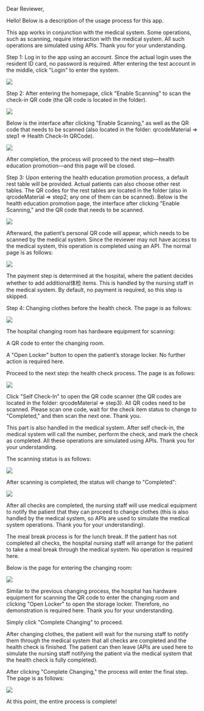 Dear Reviewer,

Hello! Below is a description of the usage process for this app.

This app works in conjunction with the medical system. Some operations, such as scanning, require interaction with the medical system. All such operations are simulated using APIs. Thank you for your understanding.

Step 1:
Log in to the app using an account. Since the actual login uses the resident ID card, no password is required.
After entering the test account in the middle, click "Login" to enter the system.


![](images/en/step1.jpg)

Step 2:
After entering the homepage, click "Enable Scanning" to scan the check-in QR code (the QR code is located in the folder).


![](images/en/step2.jpg)


Below is the interface after clicking "Enable Scanning," as well as the QR code that needs to be scanned (also located in the folder: qrcodeMaterial => step1 => Health Check-In QRCode).


![](images/en/checkIn.jpg)

After completion, the process will proceed to the next step—health education promotion—and this page will be closed.

Step 3:
Upon entering the health education promotion process, a default rest table will be provided. Actual patients can also choose other rest tables. The QR codes for the rest tables are located in the folder (also in qrcodeMaterial => step2; any one of them can be scanned).
Below is the health education promotion page, the interface after clicking "Enable Scanning," and the QR code that needs to be scanned.


![](images/en/propaganda.jpg)


Afterward, the patient’s personal QR code will appear, which needs to be scanned by the medical system. Since the reviewer may not have access to the medical system, this operation is completed using an API.
The normal page is as follows:


![](./images/propaganda-3.jpg)


The payment step is determined at the hospital, where the patient decides whether to add additional体检 items. This is handled by the nursing staff in the medical system. By default, no payment is required, so this step is skipped.

Step 4:
Changing clothes before the health check. The page is as follows:


![](images/en/changing%20clothes.jpg)


The hospital changing room has hardware equipment for scanning:

A QR code to enter the changing room.

A "Open Locker" button to open the patient’s storage locker.
No further action is required here.

Proceed to the next step: the health check process.
The page is as follows:


![](images/en/health%20check.jpg)


Click "Self Check-In" to open the QR code scanner (the QR codes are located in the folder: qrcodeMaterial => step3). All QR codes need to be scanned. Please scan one code, wait for the check item status to change to "Completed," and then scan the next one. Thank you.


This part is also handled in the medical system. After self check-in, the medical system will call the number, perform the check, and mark the check as completed. All these operations are simulated using APIs. Thank you for your understanding.


The scanning status is as follows:


![](images/en/health%20check%20report.jpg)


After scanning is completed, the status will change to "Completed":


![](images/en/Check%20completed.jpg)


After all checks are completed, the nursing staff will use medical equipment to notify the patient that they can proceed to change clothes (this is also handled by the medical system, so APIs are used to simulate the medical system operations. Thank you for your understanding).

The meal break process is for the lunch break. If the patient has not completed all checks, the hospital nursing staff will arrange for the patient to take a meal break through the medical system. No operation is required here.

Below is the page for entering the changing room:


![](images/en/changing%20clothes%20end.jpg)


Similar to the previous changing process, the hospital has hardware equipment for scanning the QR code to enter the changing room and clicking "Open Locker" to open the storage locker. Therefore, no demonstration is required here. Thank you for your understanding.


Simply click "Complete Changing" to proceed.


After changing clothes, the patient will wait for the nursing staff to notify them through the medical system that all checks are completed and the health check is finished. The patient can then leave (APIs are used here to simulate the nursing staff notifying the patient via the medical system that the health check is fully completed).


After clicking "Complete Changing," the process will enter the final step. The page is as follows:


![](images/en/end.jpg)


At this point, the entire process is complete!
